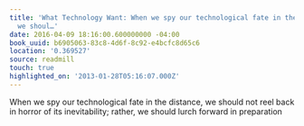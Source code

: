 ```yaml
---
title: 'What Technology Want: When we spy our technological fate in the distance,
  we shoul…'
date: 2016-04-09 18:16:00.600000000 -04:00
book_uuid: b6905063-83c8-4d6f-8c92-e4bcfc8d65c6
location: '0.369527'
source: readmill
touch: true
highlighted_on: '2013-01-28T05:16:07.000Z'
---
```


When we spy our technological fate in the distance, we should not reel back in horror of its inevitability; rather, we should lurch forward in preparation